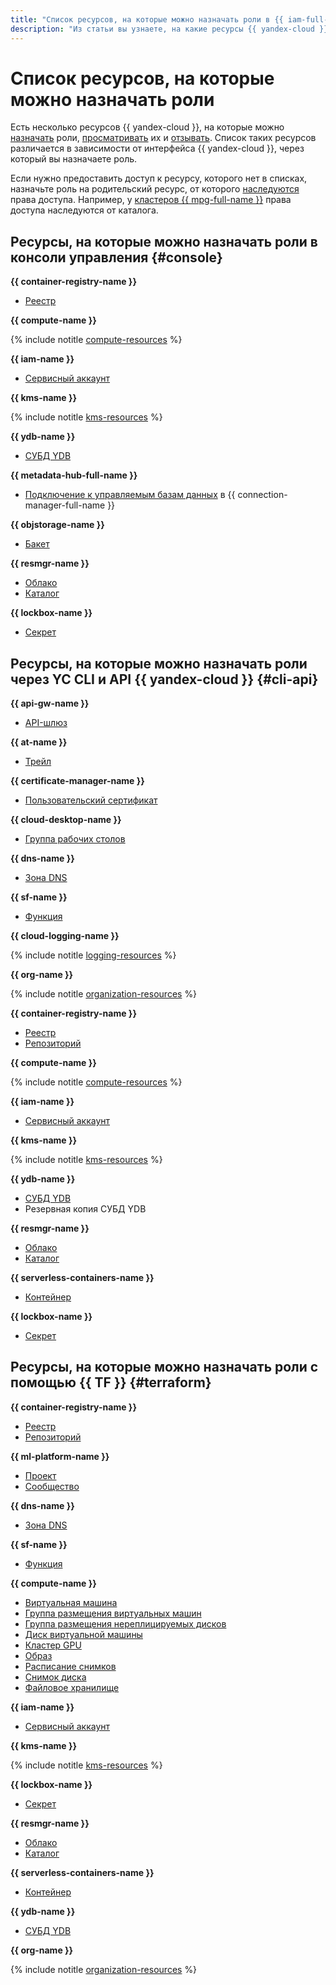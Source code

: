 ```yaml
---
title: "Список ресурсов, на которые можно назначать роли в {{ iam-full-name }}"
description: "Из статьи вы узнаете, на какие ресурсы {{ yandex-cloud }} можно назначить роли."
---
```


# Список ресурсов, на которые можно назначать роли


Есть несколько ресурсов {{ yandex-cloud }}, на которые можно [назначать](../../operations/roles/grant.md) роли, [просматривать](../../operations/roles/get-assigned-roles.md) их и [отзывать](../../operations/roles/revoke.md). Список таких ресурсов различается в зависимости от интерфейса {{ yandex-cloud }}, через который вы назначаете роль.

Если нужно предоставить доступ к ресурсу, которого нет в списках, назначьте роль на родительский ресурс, от которого [наследуются](index.md#inheritance) права доступа. Например, у [кластеров {{ mpg-full-name }}](../../../managed-postgresql/concepts/index.md) права доступа наследуются от каталога.

## Ресурсы, на которые можно назначать роли в консоли управления {#console}

**{{ container-registry-name }}**
* [Реестр](../../../container-registry/operations/roles/grant.md)

**{{ compute-name }}**

{% include notitle [compute-resources](../../../_includes/iam/resources-with-access-control/compute.md) %}

**{{ iam-name }}**
* [Сервисный аккаунт](../../operations/sa/assign-role-for-sa.md)

**{{ kms-name }}**

{% include notitle [kms-resources](../../../_includes/iam/resources-with-access-control/kms.md) %}

**{{ ydb-name }}**
* [СУБД YDB](../../../ydb/operations/manage-databases.md#add-access-binding)

**{{ metadata-hub-full-name }}**
* [Подключение к управляемым базам данных](../../../metadata-hub/operations/connection-access.md) в {{ connection-manager-full-name }}

**{{ objstorage-name }}**
* [Бакет](../../../storage/operations/buckets/iam-access.md)

**{{ resmgr-name }}**
* [Облако](../../../resource-manager/operations/cloud/set-access-bindings.md)
* [Каталог](../../../resource-manager/operations/folder/set-access-bindings.md)

**{{ lockbox-name }}**
* [Секрет](../../../lockbox/operations/secret-access.md)

## Ресурсы, на которые можно назначать роли через YC CLI и API {{ yandex-cloud }} {#cli-api}

**{{ api-gw-name }}**
* [API-шлюз](../../../api-gateway/concepts/index.md)

**{{ at-name }}**
* [Трейл](../../../audit-trails/concepts/trail.md)

**{{ certificate-manager-name }}**
* [Пользовательский сертификат](../../../certificate-manager/concepts/imported-certificate.md)

**{{ cloud-desktop-name }}**
* [Группа рабочих столов](../../../cloud-desktop/concepts/desktops-and-groups.md)

**{{ dns-name }}**
* [Зона DNS](../../../dns/operations/zone-access.md)

**{{ sf-name }}**
* [Функция](../../../functions/operations/function/role-add.md)

**{{ cloud-logging-name }}**

{% include notitle [logging-resources](../../../_includes/iam/resources-with-access-control/logging.md) %}

**{{ org-name }}**

{% include notitle [organization-resources](../../../_includes/iam/resources-with-access-control/organization.md) %}

**{{ container-registry-name }}**
* [Реестр](../../../container-registry/operations/roles/grant.md)
* [Репозиторий](../../../container-registry/operations/roles/grant.md)

**{{ compute-name }}**

{% include notitle [compute-resources](../../../_includes/iam/resources-with-access-control/compute.md) %}

**{{ iam-name }}**
* [Сервисный аккаунт](../../operations/sa/assign-role-for-sa.md)

**{{ kms-name }}**

{% include notitle [kms-resources](../../../_includes/iam/resources-with-access-control/kms.md) %}

**{{ ydb-name }}**
* [СУБД YDB](../../../ydb/operations/manage-databases.md#add-access-binding)
* Резервная копия СУБД YDB

**{{ resmgr-name }}**
* [Облако](../../../resource-manager/operations/cloud/set-access-bindings.md)
* [Каталог](../../../resource-manager/operations/folder/set-access-bindings.md)

**{{ serverless-containers-name }}**
* [Контейнер](../../../serverless-containers/operations/role-add.md)

**{{ lockbox-name }}**
* [Секрет](../../../lockbox/operations/secret-access.md)

## Ресурсы, на которые можно назначать роли с помощью {{ TF }} {#terraform}

**{{ container-registry-name }}**
* [Реестр](../../../container-registry/operations/roles/grant.md)
* [Репозиторий](../../../container-registry/operations/roles/grant.md)

**{{ ml-platform-name }}**
* [Проект](../../../datasphere/security/index.md)
* [Сообщество](../../../datasphere/security/index.md)

**{{ dns-name }}**
* [Зона DNS](../../../dns/operations/zone-access.md)

**{{ sf-name }}**
* [Функция](../../../functions/operations/function/role-add.md)

**{{ compute-name }}**
* [Виртуальная машина](../../../compute/operations/vm-control/vm-access.md)
* [Группа размещения виртуальных машин](../../../compute/operations/placement-groups/access.md)
* [Группа размещения нереплицируемых дисков](../../../compute/operations/disk-placement-groups/access.md)
* [Диск виртуальной машины](../../../compute/operations/disk-control/disk-access.md)
* [Кластер GPU](../../../compute/operations/gpu-cluster/access.md)
* [Образ](../../../compute/operations/image-control/access.md)
* [Расписание снимков](../../../compute/operations/snapshot-control/snapshot-schedule-access.md)
* [Снимок диска](../../../compute/operations/snapshot-control/snapshot-access.md)
* [Файловое хранилище](../../../compute/operations/filesystem/filesystem-access.md)

**{{ iam-name }}**
* [Сервисный аккаунт](../../operations/sa/assign-role-for-sa.md)

**{{ kms-name }}**

{% include notitle [kms-resources](../../../_includes/iam/resources-with-access-control/kms.md) %}

**{{ lockbox-name }}**
* [Секрет](../../../lockbox/operations/secret-access.md)

**{{ resmgr-name }}**
* [Облако](../../../resource-manager/operations/cloud/set-access-bindings.md)
* [Каталог](../../../resource-manager/operations/folder/set-access-bindings.md)

**{{ serverless-containers-name }}**
* [Контейнер](../../../serverless-containers/operations/role-add.md)

**{{ ydb-name }}**
* [СУБД YDB](../../../ydb/security/index.md)

**{{ org-name }}**

{% include notitle [organization-resources](../../../_includes/iam/resources-with-access-control/organization.md) %}
